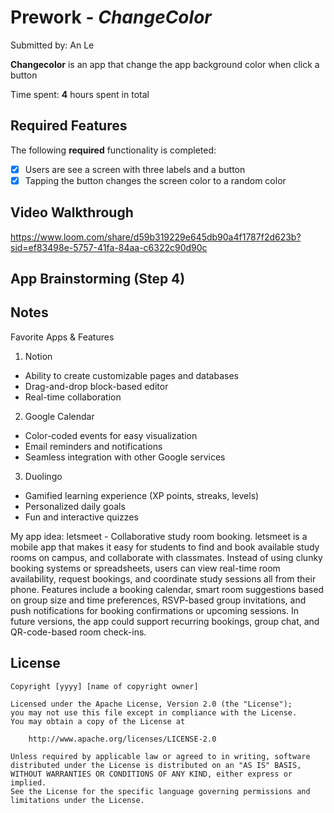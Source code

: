 # Prework - *ChangeColor*

Submitted by: An Le 

**Changecolor** is an app that change the app background color when click a button

Time spent: **4** hours spent in total

## Required Features

The following **required** functionality is completed:

- [x] Users are see a screen with three labels and a button
- [x] Tapping the button changes the screen color to a random color
 
## Video Walkthrough

https://www.loom.com/share/d59b319229e645db90a4f1787f2d623b?sid=ef83498e-5757-41fa-84aa-c6322c90d90c 

## App Brainstorming (Step 4)

## Notes

Favorite Apps & Features
1. Notion
- Ability to create customizable pages and databases
- Drag-and-drop block-based editor
- Real-time collaboration

2. Google Calendar
- Color-coded events for easy visualization
- Email reminders and notifications
- Seamless integration with other Google services

3. Duolingo
- Gamified learning experience (XP points, streaks, levels)
- Personalized daily goals
- Fun and interactive quizzes

My app idea: letsmeet - Collaborative study room booking. 
letsmeet is a mobile app that makes it easy for students to find and book available study rooms on campus, and collaborate with classmates. Instead of using clunky booking systems or spreadsheets, users can view real-time room availability, request bookings, and coordinate study sessions all from their phone. Features include a booking calendar, smart room suggestions based on group size and time preferences, RSVP-based group invitations, and push notifications for booking confirmations or upcoming sessions. In future versions, the app could support recurring bookings, group chat, and QR-code-based room check-ins.
  
## License

    Copyright [yyyy] [name of copyright owner]

    Licensed under the Apache License, Version 2.0 (the "License");
    you may not use this file except in compliance with the License.
    You may obtain a copy of the License at

        http://www.apache.org/licenses/LICENSE-2.0

    Unless required by applicable law or agreed to in writing, software
    distributed under the License is distributed on an "AS IS" BASIS,
    WITHOUT WARRANTIES OR CONDITIONS OF ANY KIND, either express or implied.
    See the License for the specific language governing permissions and
    limitations under the License.
